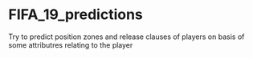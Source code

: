 # FIFA_19_predictions
Try to predict position zones and release clauses of players on basis of some attributres relating to the player
